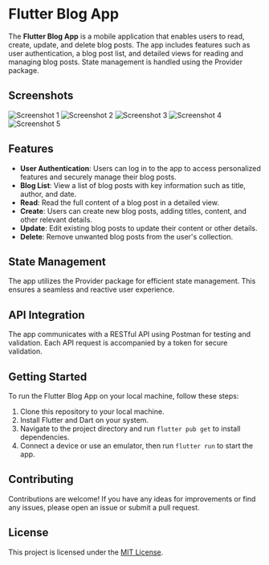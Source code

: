 # Flutter Blog App

The **Flutter Blog App** is a mobile application that enables users to read, create, update, and delete blog posts. The app includes features such as user authentication, a blog post list, and detailed views for reading and managing blog posts. State management is handled using the Provider package.

## Screenshots

![Screenshot 1](Screenshot_1703102714.png) ![Screenshot 2](Screenshot_1703102724.png) ![Screenshot 3](Screenshot_1703102729.png) ![Screenshot 4](Screenshot_1703102734.png) ![Screenshot 5](Screenshot_1703102739.png)

## Features

- **User Authentication**: Users can log in to the app to access personalized features and securely manage their blog posts.
- **Blog List**: View a list of blog posts with key information such as title, author, and date.
- **Read**: Read the full content of a blog post in a detailed view.
- **Create**: Users can create new blog posts, adding titles, content, and other relevant details.
- **Update**: Edit existing blog posts to update their content or other details.
- **Delete**: Remove unwanted blog posts from the user's collection.

## State Management

The app utilizes the Provider package for efficient state management. This ensures a seamless and reactive user experience.

## API Integration

The app communicates with a RESTful API using Postman for testing and validation. Each API request is accompanied by a token for secure validation.

## Getting Started

To run the Flutter Blog App on your local machine, follow these steps:

1. Clone this repository to your local machine.
2. Install Flutter and Dart on your system.
3. Navigate to the project directory and run `flutter pub get` to install dependencies.
4. Connect a device or use an emulator, then run `flutter run` to start the app.

## Contributing

Contributions are welcome! If you have any ideas for improvements or find any issues, please open an issue or submit a pull request.

## License

This project is licensed under the [MIT License](LICENSE).
